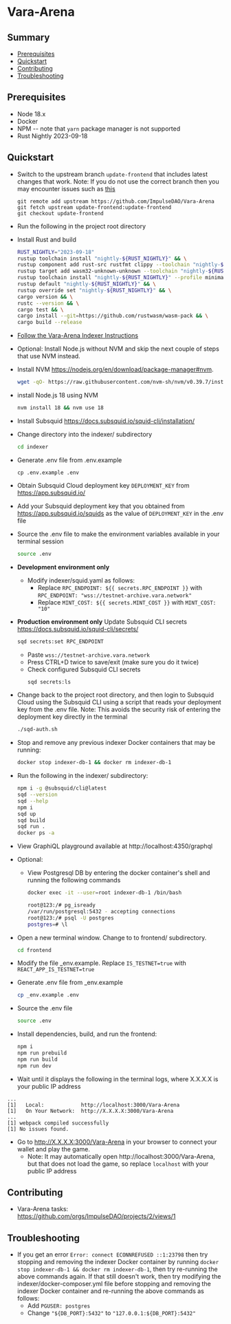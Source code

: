 # Vara-Arena

## Summary

- [Prerequisites](#prerequisites)
- [Quickstart](#quickstart)
- [Contributing](#contributing)
- [Troubleshooting](#troubleshooting)

## Prerequisites

* Node 18.x
* Docker
* NPM -- note that `yarn` package manager is not supported
* Rust Nightly 2023-09-18

## Quickstart

* Switch to the upstream branch `update-frontend` that includes latest changes that work. Note: If you do not use the correct branch then you may encounter issues such as [this](https://github.com/ImpulseDAO/Vara-Arena/issues/59)
  ```
  git remote add upstream https://github.com/ImpulseDAO/Vara-Arena
  git fetch upstream update-frontend:update-frontend
  git checkout update-frontend
  ```
* Run the following in the project root directory
* Install Rust and build
  ```sh
  RUST_NIGHTLY="2023-09-18"
  rustup toolchain install "nightly-${RUST_NIGHTLY}" && \
  rustup component add rust-src rustfmt clippy --toolchain "nightly-${RUST_NIGHTLY}" && \
  rustup target add wasm32-unknown-unknown --toolchain "nightly-${RUST_NIGHTLY}" && \
  rustup toolchain install "nightly-${RUST_NIGHTLY}" --profile minimal --component rustfmt
  rustup default "nightly-${RUST_NIGHTLY}" && \
  rustup override set "nightly-${RUST_NIGHTLY}" && \
  cargo version && \
  rustc --version && \
  cargo test && \
  cargo install --git=https://github.com/rustwasm/wasm-pack && \
  cargo build --release
  ```
* [Follow the Vara-Arena Indexer Instructions](./indexer/README.md)
* Optional: Install Node.js without NVM and skip the next couple of steps that use NVM instead.
* Install NVM https://nodejs.org/en/download/package-manager#nvm.
   ```sh
   wget -qO- https://raw.githubusercontent.com/nvm-sh/nvm/v0.39.7/install.sh | bash
   ```
* install Node.js 18 using NVM
   ```sh
   nvm install 18 && nvm use 18
   ```
* Install Subsquid https://docs.subsquid.io/squid-cli/installation/

* Change directory into the indexer/ subdirectory
  ```sh
  cd indexer
  ```
* Generate .env file from .env.example
  ```
  cp .env.example .env
  ```
* Obtain Subsquid Cloud deployment key `DEPLOYMENT_KEY` from https://app.subsquid.io/
* Add your Subsquid deployment key that you obtained from https://app.subsquid.io/squids as the value of `DEPLOYMENT_KEY` in the .env file
* Source the .env file to make the environment variables available in your terminal session
  ```sh
  source .env
  ```
* **Development environment only**
  * Modify indexer/squid.yaml as follows:
    * Replace `RPC_ENDPOINT: ${{ secrets.RPC_ENDPOINT }}` with `RPC_ENDPOINT: "wss://testnet-archive.vara.network"`
    * Replace `MINT_COST: ${{ secrets.MINT_COST }}` with `MINT_COST: "10"`

* **Production environment only** Update Subsquid CLI secrets https://docs.subsquid.io/squid-cli/secrets/
  ```sh
  sqd secrets:set RPC_ENDPOINT
  ```
  * Paste `wss://testnet-archive.vara.network`
  * Press CTRL+D twice to save/exit (make sure you do it twice)
  * Check configured Subsquid CLI secrets
    ```sh
    sqd secrets:ls
    ```
* Change back to the project root directory, and then login to Subsquid Cloud using the Subsquid CLI using a script that reads your deployment key from the .env file. Note: This avoids the security risk of entering the deployment key directly in the terminal
  ```sh
  ./sqd-auth.sh
  ```

* Stop and remove any previous indexer Docker containers that may be running:
  ```sh
  docker stop indexer-db-1 && docker rm indexer-db-1
  ```
* Run the following in the indexer/ subdirectory:
  ```sh
  npm i -g @subsquid/cli@latest
  sqd --version
  sqd --help
  npm i
  sqd up
  sqd build
  sqd run .
  docker ps -a
  ```
* View GraphiQL playground available at http://localhost:4350/graphql
* Optional:
  * View Postgresql DB by entering the docker container's shell and running the following commands
    ```sh
    docker exec -it --user=root indexer-db-1 /bin/bash

    root@123:/# pg_isready
    /var/run/postgresql:5432 - accepting connections
    root@123:/# psql -U postgres
    postgres=# \l
    ```
* Open a new terminal window. Change to to frontend/ subdirectory.
  ```sh
  cd frontend
  ```
* Modify the file _env.example. Replace `IS_TESTNET=true` with `REACT_APP_IS_TESTNET=true`
* Generate .env file from _env.example
  ```sh
  cp _env.example .env
  ```
* Source the .env file
  ```sh
  source .env
  ```
* Install dependencies, build, and run the frontend:
  ```sh
  npm i
  npm run prebuild
  npm run build
  npm run dev
  ```
* Wait until it displays the following in the terminal logs, where X.X.X.X is your public IP address
```
...
[1]   Local:            http://localhost:3000/Vara-Arena
[1]   On Your Network:  http://X.X.X.X:3000/Vara-Arena
...
[1] webpack compiled successfully
[1] No issues found.
```
* Go to http://X.X.X.X:3000/Vara-Arena in your browser to connect your wallet and play the game.
  * Note: It may automatically open http://localhost:3000/Vara-Arena, but that does not load the game, so replace `localhost` with your public IP address

## Contributing

* Vara-Arena tasks: https://github.com/orgs/ImpulseDAO/projects/2/views/1

## Troubleshooting

* If you get an error `Error: connect ECONNREFUSED ::1:23798` then try stopping and removing the indexer Docker container by running `docker stop indexer-db-1 && docker rm indexer-db-1`, then try re-running the above commands again. If that still doesn't work, then try modifying the indexer/docker-composer.yml file before stopping and removing the indexer Docker container and re-running the above commands as follows:
  * Add `PGUSER: postgres`
  * Change `"${DB_PORT}:5432"` to `"127.0.0.1:${DB_PORT}:5432"`
